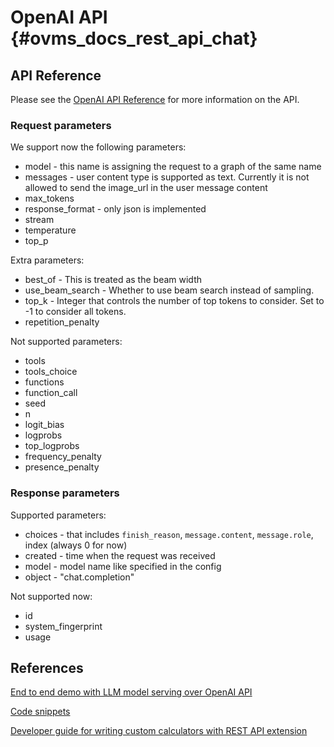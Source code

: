 # OpenAI API {#ovms_docs_rest_api_chat}




## API Reference
Please see the [OpenAI API Reference](https://platform.openai.com/docs/api-reference/chat) for more information on the API. 

### Request parameters
We support now the following parameters:
- model - this name is assigning the request to a graph of the same name
- messages - user content type is supported as text. Currently it is not allowed to send the image_url in the user message content
- max_tokens
- response_format - only json is implemented
- stream
- temperature
- top_p


Extra parameters:
- best_of - This is treated as the beam width 
- use_beam_search - Whether to use beam search instead of sampling.
- top_k - Integer that controls the number of top tokens to consider. Set to -1 to consider all tokens.
- repetition_penalty 

Not supported parameters:
- tools
- tools_choice
- functions
- function_call
- seed
- n
- logit_bias
- logprobs
- top_logprobs
- frequency_penalty
- presence_penalty

### Response parameters
Supported parameters:
- choices - that includes `finish_reason`, `message.content`, `message.role`, index (always 0 for now)
- created - time when the request was received
- model - model name like specified in the config
- object - "chat.completion" 

Not supported now:
- id
- system_fingerprint
- usage


## References

[End to end demo with LLM model serving over OpenAI API](../demos/continuous_batching/)

[Code snippets](./clients_openai.md)

[Developer guide for writing custom calculators with REST API extension](TBD)
